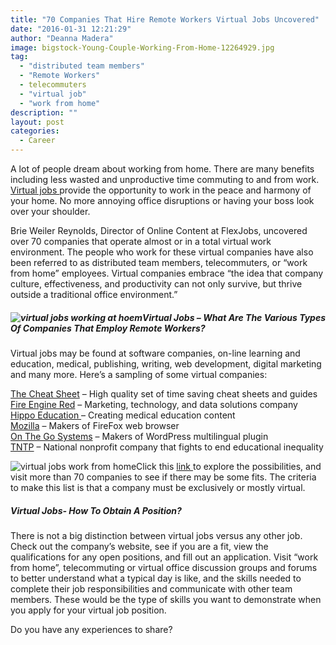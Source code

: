 ```yaml
---
title: "70 Companies That Hire Remote Workers Virtual Jobs Uncovered"
date: "2016-01-31 12:21:29"
author: "Deanna Madera"
image: bigstock-Young-Couple-Working-From-Home-12264929.jpg
tag:
  - "distributed team members"
  - "Remote Workers"
  - telecommuters
  - "virtual job"
  - "work from home"
description: ""
layout: post
categories:
  - Career
---
```


A lot of people dream about working from home. There are many benefits including less wasted and unproductive time commuting to and from work. [Virtual jobs ](http://moderntips.com/the-virtual-office-and-why-youre-missing-out)provide the opportunity to work in the peace and harmony of your home. No more annoying office disruptions or having your boss look over your shoulder.

Brie Weiler Reynolds, Director of Online Content at FlexJobs, uncovered over 70 companies that operate almost or in a total virtual work environment. The people who work for these virtual companies have also been referred to as distributed team members, telecommuters, or “work from home” employees. Virtual companies embrace “the idea that company culture, effectiveness, and productivity can not only survive, but thrive outside a traditional office environment.”

##### ![virtual jobs working at hoem](http://moderntips.com/wp-content/uploads/2016/01/bigstock-Mother-working-in-home-office-94483265-1024x683.jpg)Virtual Jobs – What Are The Various Types Of Companies That Employ Remote Workers?

Virtual jobs may be found at software companies, on-line learning and education, medical, publishing, writing, web development, digital marketing and many more. Here’s a sampling of some virtual companies:

[The Cheat Sheet](http://www.cheatsheet.com/jobs/?ref=FL) – High quality set of time saving cheat sheets and guides  
[Fire Engine Red](http://fire-engine-red.com/about/) – Marketing, technology, and data solutions company  
[Hippo Education ](http://www.careers.hippoed.com/)– Creating medical education content  
[Mozilla](https://careers.mozilla.org/en-US/) – Makers of FireFox web browser  
[On The Go Systems](https://www.onthegosystems.com/jobs/) – Makers of WordPress multilingual plugin  
[TNTP](http://tntp.org/join) – National nonprofit company that fights to end educational inequality

![virtual jobs work from home](http://moderntips.com/wp-content/uploads/2016/01/bigstock-Portrait-of-businesswoman-work-50270465-1024x683.jpg)Click this [link ](https://www.flexjobs.com/blog/post/76-virtual-companies-and-distributed-teams/)to explore the possibilities, and visit more than 70 companies to see if there may be some fits. The criteria to make this list is that a company must be exclusively or mostly virtual.

##### Virtual Jobs- How To Obtain A Position?

There is not a big distinction between virtual jobs versus any other job. Check out the company’s website, see if you are a fit, view the qualifications for any open positions, and fill out an application. Visit “work from home”, telecommuting or virtual office discussion groups and forums to better understand what a typical day is like, and the skills needed to complete their job responsibilities and communicate with other team members. These would be the type of skills you want to demonstrate when you apply for your virtual job position.

Do you have any experiences to share?
